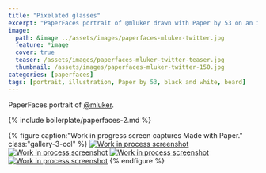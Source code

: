 ```yaml
---
title: "Pixelated glasses"
excerpt: "PaperFaces portrait of @mluker drawn with Paper by 53 on an iPad."
image: 
  path: &image ../assets/images/paperfaces-mluker-twitter.jpg 
  feature: *image
  cover: true
  teaser: /assets/images/paperfaces-mluker-twitter-teaser.jpg
  thumbnail: /assets/images/paperfaces-mluker-twitter-150.jpg
categories: [paperfaces]
tags: [portrait, illustration, Paper by 53, black and white, beard]
---
```


PaperFaces portrait of [@mluker](https://twitter.com/mluker).

{% include boilerplate/paperfaces-2.md %}

{% figure caption:"Work in progress screen captures Made with Paper." class:"gallery-3-col" %}
[![Work in process screenshot](/assets/images/paperfaces-mluker-process-1-600.jpg)](/assets/images/paperfaces-mluker-process-1-lg.jpg) [![Work in process screenshot](/assets/images/paperfaces-mluker-process-2-600.jpg)](/assets/images/paperfaces-mluker-process-2-lg.jpg) [![Work in process screenshot](/assets/images/paperfaces-mluker-process-3-600.jpg)](/assets/images/paperfaces-mluker-process-3-lg.jpg) [![Work in process screenshot](/assets/images/paperfaces-mluker-process-4-600.jpg)](/assets/images/paperfaces-mluker-process-4-lg.jpg)
{% endfigure %}
